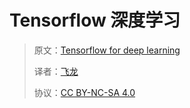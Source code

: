 # Tensorflow 深度学习

> 原文：[Tensorflow for deep learning](https://annas-archive.org/md5/db7a1369750a248920c0fc0ca3c93826)
>
> 译者：[飞龙](https://github.com/wizardforcel)
>
> 协议：[CC BY-NC-SA 4.0](http://creativecommons.org/licenses/by-nc-sa/4.0/)
